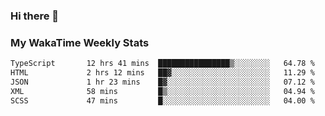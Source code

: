 ### Hi there 👋

<!--
**royschrauwen/royschrauwen** is a ✨ _special_ ✨ repository because its `README.md` (this file) appears on your GitHub profile.

Here are some ideas to get you started:

- 🔭 I’m currently working on ...
- 🌱 I’m currently learning ...
- 👯 I’m looking to collaborate on ...
- 🤔 I’m looking for help with ...
- 💬 Ask me about ...
- 📫 How to reach me: ...
- 😄 Pronouns: ...
- ⚡ Fun fact: ...
-->


### My WakaTime Weekly Stats
<!--START_SECTION:waka-->

```txt
TypeScript       12 hrs 41 mins  ████████████████▒░░░░░░░░   64.78 %
HTML             2 hrs 12 mins   ██▓░░░░░░░░░░░░░░░░░░░░░░   11.29 %
JSON             1 hr 23 mins    █▓░░░░░░░░░░░░░░░░░░░░░░░   07.12 %
XML              58 mins         █▒░░░░░░░░░░░░░░░░░░░░░░░   04.94 %
SCSS             47 mins         █░░░░░░░░░░░░░░░░░░░░░░░░   04.00 %
```

<!--END_SECTION:waka-->
